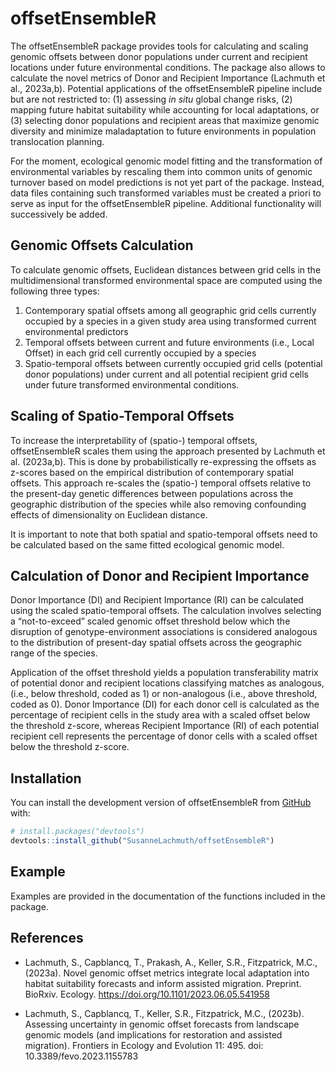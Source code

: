 
# offsetEnsembleR

<!-- badges: start -->
<!-- badges: end -->

The offsetEnsembleR package provides tools for calculating and scaling genomic offsets between donor populations under current and recipient locations under future environmental conditions. The package also allows to calculate the novel metrics of Donor and Recipient Importance (Lachmuth et al., 2023a,b). Potential applications of the offsetEnsembleR pipeline include but are not restricted to: (1) assessing *in situ* global change risks, (2) mapping future habitat suitability while accounting for local adaptations, or (3) selecting donor populations and recipient areas that maximize genomic diversity and minimize maladaptation to future environments in population translocation planning.

For the moment, ecological genomic model fitting and the transformation of environmental variables by rescaling them into common units of genomic turnover based on model predictions is not yet part of the package. Instead, data files containing such transformed variables must be created a priori to serve as input for the offsetEnsembleR pipeline. Additional functionality will successively be added.

## Genomic Offsets Calculation

To calculate genomic offsets, Euclidean distances between grid cells in the multidimensional transformed environmental space are computed using the following three types:

1. Contemporary spatial offsets among all geographic grid cells currently occupied by a species in a given study area using transformed current environmental predictors
2. Temporal offsets between current and future environments (i.e., Local Offset) in each grid cell currently occupied by a species
3. Spatio-temporal offsets between currently occupied grid cells (potential donor populations) under current and all potential recipient grid cells under future transformed environmental conditions.

## Scaling of Spatio-Temporal Offsets

To increase the interpretability of (spatio-) temporal offsets, offsetEnsembleR scales them using the approach presented by Lachmuth et al. (2023a,b). This is done by probabilistically re-expressing the offsets as z-scores based on the empirical distribution of contemporary spatial offsets. This approach re-scales the (spatio-) temporal offsets relative to the present-day genetic differences between populations across the geographic distribution of the species while also removing confounding effects of dimensionality on Euclidean distance.

It is important to note that both spatial and spatio-temporal offsets need to be calculated based on the same fitted ecological genomic model.

## Calculation of Donor and Recipient Importance

Donor Importance (DI) and Recipient Importance (RI) can be calculated using the scaled spatio-temporal offsets. The calculation involves selecting a “not-to-exceed” scaled genomic offset threshold below which the disruption of genotype-environment associations is considered analogous to the distribution of present-day spatial offsets across the geographic range of the species. 

Application of the offset threshold yields a population transferability matrix of potential donor and recipient locations classifying matches as analogous, (i.e., below threshold, coded as 1) or non-analogous (i.e., above threshold, coded as 0). Donor Importance (DI) for each donor cell is calculated as the percentage of recipient cells in the study area with a scaled offset below the threshold z-score, whereas Recipient Importance (RI) of each potential recipient cell represents the percentage of donor cells with a scaled offset below the threshold z-score.

## Installation

You can install the development version of offsetEnsembleR from [GitHub](https://github.com/) with:

``` r
# install.packages("devtools")
devtools::install_github("SusanneLachmuth/offsetEnsembleR")
```

## Example

Examples are provided in the documentation of the functions included in the package.



## References

- Lachmuth, S., Capblancq, T., Prakash, A., Keller, S.R., Fitzpatrick, M.C., (2023a). Novel genomic offset metrics integrate local adaptation into habitat suitability forecasts and inform assisted migration. Preprint. BioRxiv. Ecology. https://doi.org/10.1101/2023.06.05.541958

- Lachmuth, S., Capblancq, T., Keller, S.R., Fitzpatrick, M.C., (2023b). Assessing uncertainty in genomic offset forecasts from landscape genomic models (and implications for restoration and assisted migration). Frontiers in Ecology and Evolution 11: 495. doi: 10.3389/fevo.2023.1155783
